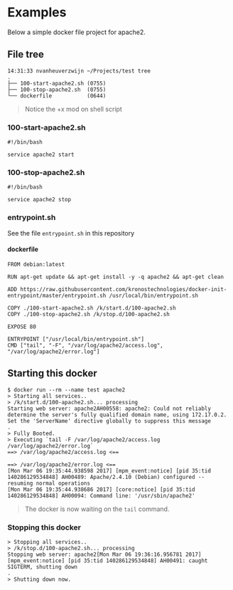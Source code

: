 # Examples

Below a simple docker file project for apache2.

## File tree
```
14:31:33 nvanheuverzwijn ~/Projects/test tree
.
├── 100-start-apache2.sh (0755)
├── 100-stop-apache2.sh  (0755)
└── dockerfile           (0644)
```

  > Notice the +x mod on shell script

### 100-start-apache2.sh
```
#!/bin/bash

service apache2 start
```

### 100-stop-apache2.sh
```
#!/bin/bash

service apache2 stop
```

### entrypoint.sh
See the file `entrypoint.sh` in this repository

#### dockerfile
```
FROM debian:latest

RUN apt-get update && apt-get install -y -q apache2 && apt-get clean

ADD https://raw.githubusercontent.com/kronostechnologies/docker-init-entrypoint/master/entrypoint.sh /usr/local/bin/entrypoint.sh

COPY ./100-start-apache2.sh /k/start.d/100-apache2.sh
COPY ./100-stop-apache2.sh /k/stop.d/100-apache2.sh

EXPOSE 80

ENTRYPOINT ["/usr/local/bin/entrypoint.sh"]
CMD ["tail", "-F", "/var/log/apache2/access.log", "/var/log/apache2/error.log"]
```

## Starting this docker

```
$ docker run --rm --name test apache2
> Starting all services..
> /k/start.d/100-apache2.sh... processing
Starting web server: apache2AH00558: apache2: Could not reliably determine the server's fully qualified domain name, using 172.17.0.2. Set the 'ServerName' directive globally to suppress this message
.
> Fully Booted.
> Executing `tail -F /var/log/apache2/access.log /var/log/apache2/error.log`
==> /var/log/apache2/access.log <==

==> /var/log/apache2/error.log <==
[Mon Mar 06 19:35:44.938598 2017] [mpm_event:notice] [pid 35:tid 140286129534848] AH00489: Apache/2.4.10 (Debian) configured -- resuming normal operations
[Mon Mar 06 19:35:44.938686 2017] [core:notice] [pid 35:tid 140286129534848] AH00094: Command line: '/usr/sbin/apache2'
```
  > The docker is now waiting on the `tail` command.

### Stopping this docker

```
> Stopping all services..
> /k/stop.d/100-apache2.sh... processing
Stopping web server: apache2[Mon Mar 06 19:36:16.956781 2017] [mpm_event:notice] [pid 35:tid 140286129534848] AH00491: caught SIGTERM, shutting down
.
> Shutting down now.
```
